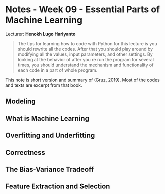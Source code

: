 # Notes - Week 09 - Essential Parts of Machine Learning

Lecturer: **Henokh Lugo Hariyanto**

> The tips for learning how to code with Python for this lecture is you should 
> rewrite all the codes. After that you should play around by modifying all 
> the values, input parameters, and other settings. By looking at the behavior 
> of after you re run the program for several times, you should understand the 
> mechanism and functionality of each code in a part of whole program.

This note is short version and summary of (Gruz, 2019). Most of the codes and 
texts are excerpt from that book.


## Modeling

## What is Machine Learning

## Overfitting and Underfitting

## Correctness

## The Bias-Variance Tradeoff

## Feature Extraction and Selection

